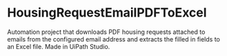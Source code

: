 # HousingRequestEmailPDFToExcel
Automation project that downloads PDF housing requests attached to emails from the configured email address and extracts the filled in fields to an Excel file. Made in UiPath Studio.
